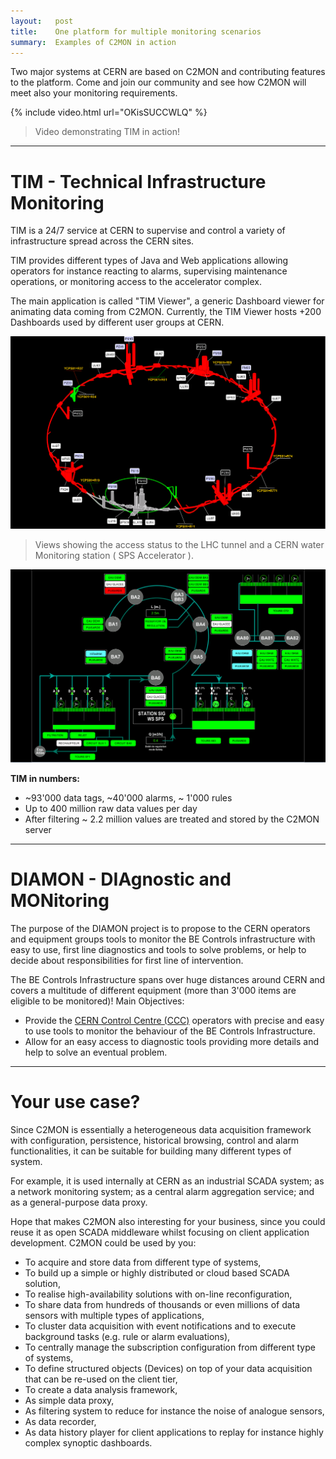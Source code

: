 ```yaml
---
layout:   post
title:    One platform for multiple monitoring scenarios
summary:  Examples of C2MON in action
---
```


Two major systems at CERN are based on C2MON and contributing features to the platform. Come and join our community and see how C2MON will meet also your monitoring requirements.

{% include video.html url="OKisSUCCWLQ" %}
> Video demonstrating TIM in action!

---

# TIM - Technical Infrastructure Monitoring

TIM is a 24/7 service at CERN to supervise and control a variety of infrastructure spread across the CERN sites.

TIM provides different types of Java and Web applications allowing operators for instance reacting to alarms, supervising maintenance operations, or monitoring access to the accelerator complex.

The main application is called "TIM Viewer", a generic Dashboard viewer for animating data coming from C2MON. Currently, the TIM Viewer hosts +200 Dashboards used by different user groups at CERN.

![Tim Viewer: a client application build on top of C2MON](assets/img/about/tim_viewer_1.png)

> Views showing the access status to the LHC tunnel and a CERN water Monitoring station ( SPS Accelerator ).

![Water monitoring station screen as shown on the Tim Viewer](assets/img/about/tim_viewer_2.png)

__TIM in numbers:__

* ~93'000 data tags, ~40'000 alarms, ~ 1'000 rules
* Up to 400 million raw data values per day
* After filtering ~ 2.2 million values are treated and stored by the C2MON server

---

# DIAMON - DIAgnostic and MONitoring

The purpose of the DIAMON project is to propose to the CERN operators and equipment groups tools to monitor the BE Controls infrastructure with easy to use, first line diagnostics and tools to solve problems, or help to decide about responsibilities for first line of intervention.

The BE Controls Infrastructure spans over huge distances around CERN and covers a multitude of different equipment (more than 3'000 items are eligible to be monitored)!
Main Objectives:

* Provide the [CERN Control Centre (CCC)](https://www.facebook.com/pages/CERN-Control-Centre-CCC/172354182781843) operators with precise and easy to use tools to monitor the behaviour of the BE Controls Infrastructure.
* Allow for an easy access to diagnostic tools providing more details and help to solve an eventual problem.

---

# Your use case?

Since C2MON is essentially a heterogeneous data acquisition framework with configuration, persistence, historical browsing, control and alarm functionalities, it can be suitable for building many different types of system.

For example, it is used internally at CERN as an industrial SCADA system; as a network monitoring system; as a central alarm aggregation service; and as a general-purpose data proxy.

Hope that makes C2MON also interesting for your business, since you could reuse it as open SCADA middleware whilst focusing on client application development.
C2MON could be used by you:

* To acquire and store data from different type of systems,
* To build up a simple or highly distributed or cloud based SCADA solution,
* To realise high-availability solutions with on-line reconfiguration,
* To share data from hundreds of thousands or even millions of data sensors with multiple types of applications,
* To cluster data acquisition with event notifications and to execute background tasks (e.g. rule or alarm evaluations),
* To centrally manage the subscription configuration from different type of systems,
* To define structured objects (Devices) on top of your data acquisition that can be re-used on the client tier,
* To create a data analysis framework,
* As simple data proxy,
* As filtering system to reduce for instance the noise of analogue sensors,
* As data recorder,
* As data history player for client applications to replay for instance highly complex synoptic dashboards.
